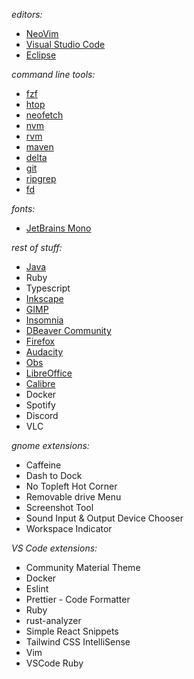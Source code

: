_editors:_

-   [NeoVim](https://github.com/neovim/neovim)
-   [Visual Studio Code](https://github.com/microsoft/vscode)
-   [Eclipse](https://www.eclipse.org/)

_command line tools:_

-   [fzf](https://github.com/junegunn/fzf)
-   [htop](https://github.com/htop-dev/htop)
-   [neofetch](https://github.com/dylanaraps/neofetch)
-   [nvm](https://github.com/nvm-sh/nvm)
-   [rvm](https://github.com/rvm/rvm#ubuntu)
-   [maven](https://maven.apache.org/install.html)
-   [delta](https://github.com/dandavison/delta)
-   [git](https://git-scm.com/downloads)
-   [ripgrep](https://github.com/BurntSushi/ripgrep)
-   [fd](https://github.com/sharkdp/fd)

_fonts:_

-   [JetBrains Mono](https://github.com/JetBrains/JetBrainsMono)

_rest of stuff:_

-   [Java](https://openjdk.java.net/)
-   Ruby
-   Typescript
-   [Inkscape](https://inkscape.org/)
-   [GIMP](https://www.gimp.org/)
-   [Insomnia](https://github.com/Kong/insomnia)
-   [DBeaver Community](https://dbeaver.io/)
-   [Firefox](https://www.mozilla.org/en-US/firefox/new/)
-   [Audacity](https://github.com/audacity/audacity)
-   [Obs](https://github.com/obsproject/obs-studio)
-   [LibreOffice](https://www.libreoffice.org/)
-   [Calibre](https://github.com/kovidgoyal/calibre)
-   Docker
-   Spotify
-   Discord
-   VLC

_gnome extensions:_

-   Caffeine
-   Dash to Dock
-   No Topleft Hot Corner
-   Removable drive Menu
-   Screenshot Tool
-   Sound Input & Output Device Chooser
-   Workspace Indicator

_VS Code extensions:_
- Community Material Theme
- Docker
- Eslint
- Prettier - Code Formatter
- Ruby
- rust-analyzer
- Simple React Snippets
- Tailwind CSS IntelliSense
- Vim
- VSCode Ruby
